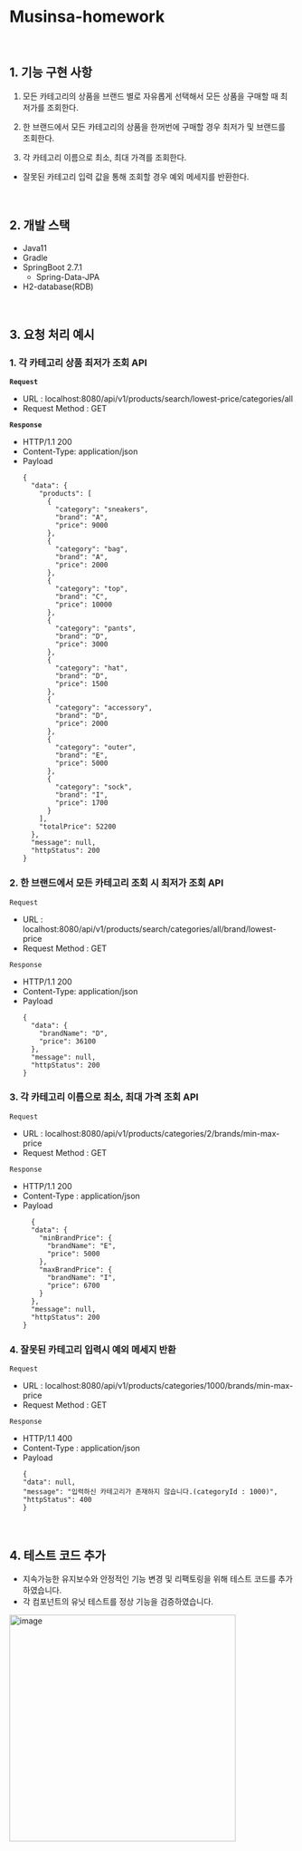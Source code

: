 # Musinsa-homework

<br>

## 1. 기능 구현 사항

1. 모든 카테고리의 상품을 브랜드 별로 자유롭게 선택해서 모든 상품을 구매할 때 최저가를 조회한다.

2. 한 브랜드에서 모든 카테고리의 상품을 한꺼번에 구매할 경우 최저가 및 브랜드를 조회한다.

3. 각 카테고리 이름으로 최소, 최대 가격를 조회한다.
  - 잘못된 카테고리 입력 값을 통해 조회할 경우 예외 메세지를 반환한다.

<br>

## 2. 개발 스택

- Java11
- Gradle
- SpringBoot 2.7.1
  - Spring-Data-JPA
- H2-database(RDB)

<br>

## 3. 요청 처리 예시

### 1. 각 카테고리 상품 최저가 조회 API 
**`Request`**

- URL : localhost:8080/api/v1/products/search/lowest-price/categories/all
- Request Method : GET
  
**`Response`**

- HTTP/1.1 200
- Content-Type: application/json
- Payload
    ```
    {
      "data": {
        "products": [
          {
            "category": "sneakers",
            "brand": "A",
            "price": 9000
          },
          {
            "category": "bag",
            "brand": "A",
            "price": 2000
          },
          {
            "category": "top",
            "brand": "C",
            "price": 10000
          },
          {
            "category": "pants",
            "brand": "D",
            "price": 3000
          },
          {
            "category": "hat",
            "brand": "D",
            "price": 1500
          },
          {
            "category": "accessory",
            "brand": "D",
            "price": 2000
          },
          {
            "category": "outer",
            "brand": "E",
            "price": 5000
          },
          {
            "category": "sock",
            "brand": "I",
            "price": 1700
          }
        ],
        "totalPrice": 52200
      },
      "message": null,
      "httpStatus": 200
    }
    ```
  
### 2. 한 브랜드에서 모든 카테고리 조회 시 최저가 조회 API

`Request`

- URL : localhost:8080/api/v1/products/search/categories/all/brand/lowest-price
- Request Method : GET

`Response`

- HTTP/1.1 200
- Content-Type: application/json
- Payload
    ```
    {
      "data": {
        "brandName": "D",
        "price": 36100
      },
      "message": null,
      "httpStatus": 200
    }
    ```

### 3. 각 카테고리 이름으로 최소, 최대 가격 조회 API

`Request`

- URL : localhost:8080/api/v1/products/categories/2/brands/min-max-price
- Request Method : GET

`Response`

- HTTP/1.1 200
- Content-Type : application/json
- Payload
    ```
      {
      "data": {
        "minBrandPrice": {
          "brandName": "E",
          "price": 5000
        },
        "maxBrandPrice": {
          "brandName": "I",
          "price": 6700
        }
      },
      "message": null,
      "httpStatus": 200
    }
    ```

### 4. 잘못된 카테고리 입력시 예외 메세지 반환

`Request`

- URL : localhost:8080/api/v1/products/categories/1000/brands/min-max-price
- Request Method : GET

`Response`
- HTTP/1.1 400
- Content-Type : application/json
- Payload
  ```
  {
  "data": null,
  "message": "입력하신 카테고리가 존재하지 않습니다.(categoryId : 1000)",
  "httpStatus": 400
  }
  ```

<br>

## 4. 테스트 코드 추가
- 지속가능한 유지보수와 안정적인 기능 변경 및 리팩토링을 위해 테스트 코드를 추가하였습니다.
- 각 컴포넌트의 유닛 테스트를 정상 기능을 검증하였습니다.

<img width="400" alt="image" src="https://user-images.githubusercontent.com/48561660/179395613-35956b62-0a4b-410c-8c22-3d381fde11d4.png">
